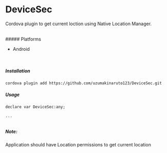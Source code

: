 # DeviceSec


Cordova plugin to get current loction using Native Location Manager.

<br>
##### Platforms

- Android

<br>

##### Installation

```
cordova plugin add https://github.com/uzumakinaruto123/DeviceSec.git
```


##### Usage

```
declare var DeviceSec:any;

...


```


##### Note: 
Application should have Location permissions to get current location